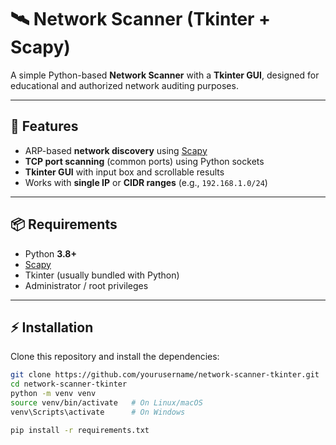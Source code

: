 # 🛰️ Network Scanner (Tkinter + Scapy)

A simple Python-based **Network Scanner** with a **Tkinter GUI**, designed for educational and authorized network auditing purposes.

---

## 🚀 Features
- ARP-based **network discovery** using [Scapy](https://scapy.net/)
- **TCP port scanning** (common ports) using Python sockets
- **Tkinter GUI** with input box and scrollable results
- Works with **single IP** or **CIDR ranges** (e.g., `192.168.1.0/24`)

---

## 📦 Requirements
- Python **3.8+**
- [Scapy](https://scapy.net/)
- Tkinter (usually bundled with Python)
- Administrator / root privileges

---

## ⚡ Installation
Clone this repository and install the dependencies:

```bash
git clone https://github.com/yourusername/network-scanner-tkinter.git
cd network-scanner-tkinter
python -m venv venv
source venv/bin/activate   # On Linux/macOS
venv\Scripts\activate      # On Windows

pip install -r requirements.txt

